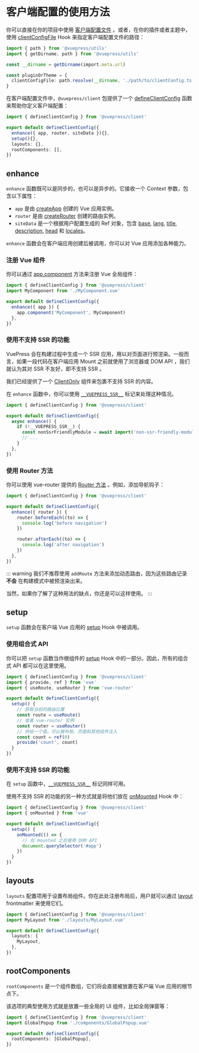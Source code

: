 # 客户端配置的使用方法

你可以直接在你的项目中使用 [客户端配置文件](../../guide/configuration.md#客户端配置文件) 。或者，在你的插件或者主题中，使用 [clientConfigFile](../../reference/plugin-api.md#clientconfigfile) Hook 来指定客户端配置文件的路径：

```ts
import { path } from '@vuepress/utils'
import { getDirname, path } from '@vuepress/utils'

const __dirname = getDirname(import.meta.url)

const pluginOrTheme = {
  clientConfigFile: path.resolve(__dirname, './path/to/clientConfig.ts'),
}
```

在客户端配置文件中，`@vuepress/client` 包提供了一个 [defineClientConfig](../../reference/client-api.md#defineclientconfig) 函数来帮助你定义客户端配置：

```ts
import { defineClientConfig } from '@vuepress/client'

export default defineClientConfig({
  enhance({ app, router, siteData }){},
  setup(){},
  layouts: {},
  rootComponents: [],
})
```

## enhance

`enhance` 函数既可以是同步的，也可以是异步的。它接收一个 Context 参数，包含以下属性：

- `app` 是由 [createApp](https://staging-cn.vuejs.org/api/application.html#create-app) 创建的 Vue 应用实例。
- `router` 是由 [createRouter](https://router.vuejs.org/api/index.html#createrouter) 创建的路由实例。
- `siteData` 是一个根据用户配置生成的 Ref 对象，包含 [base](../../reference/config.md#base), [lang](../../reference/config.md#lang), [title](../../reference/config.md#title), [description](../../reference/config.md#description), [head](../../reference/config.md#head) 和 [locales](../../reference/config.md#locales)。

`enhance` 函数会在客户端应用创建后被调用，你可以对 Vue 应用添加各种能力。

### 注册 Vue 组件

你可以通过 [app.component](https://staging-cn.vuejs.org/api/application.html#app-component) 方法来注册 Vue 全局组件：

```ts
import { defineClientConfig } from '@vuepress/client'
import MyComponent from './MyComponent.vue'

export default defineClientConfig({
  enhance({ app }) {
    app.component('MyComponent', MyComponent)
  },
})
```

### 使用不支持 SSR 的功能

VuePress 会在构建过程中生成一个 SSR 应用，用以对页面进行预渲染。一般而言，如果一段代码在客户端应用 Mount 之前就使用了浏览器或 DOM API ，我们就认为其对 SSR 不友好，即不支持 SSR 。

我们已经提供了一个 [ClientOnly](../../reference/components.md#clientonly) 组件来包裹不支持 SSR 的内容。

在 `enhance` 函数中，你可以使用 [`__VUEPRESS_SSR__`](../../reference/client-api.md#ssr) 标记来处理这种情况。

```ts
import { defineClientConfig } from '@vuepress/client'

export default defineClientConfig({
  async enhance() {
    if (!__VUEPRESS_SSR__) {
      const nonSsrFriendlyModule = await import('non-ssr-friendly-module')
      // ...
    }
  },
})
```

### 使用 Router 方法

你可以使用 vue-router 提供的 [Router 方法](https://router.vuejs.org/zh/api/index.html#router-方法) 。例如，添加导航钩子：

```ts
import { defineClientConfig } from '@vuepress/client'

export default defineClientConfig({
  enhance({ router }) {
    router.beforeEach((to) => {
      console.log('before navigation')
    })

    router.afterEach((to) => {
      console.log('after navigation')
    })
  },
})
```

::: warning
我们不推荐使用 `addRoute` 方法来添加动态路由，因为这些路由记录 **不会** 在构建模式中被预渲染出来。

当然，如果你了解了这种用法的缺点，你还是可以这样使用。
:::

## setup

`setup` 函数会在客户端 Vue 应用的 [setup](https://staging-cn.vuejs.org/api/composition-api-setup.html) Hook 中被调用。

### 使用组合式 API

你可以把 `setup` 函数当作根组件的 [setup](https://staging-cn.vuejs.org/api/composition-api-setup.html) Hook 中的一部分。因此，所有的组合式 API 都可以在这里使用。

```ts
import { defineClientConfig } from '@vuepress/client'
import { provide, ref } from 'vue'
import { useRoute, useRouter } from 'vue-router'

export default defineClientConfig({
  setup() {
    // 获取当前的路由位置
    const route = useRoute()
    // 或者 vue-router 实例
    const router = useRouter()
    // 供给一个值，可以被布局、页面和其他组件注入
    const count = ref(0)
    provide('count', count)
  }
})
```

### 使用不支持 SSR 的功能

在 `setup` 函数中，[`__VUEPRESS_SSR__`](../../reference/client-api.md#ssr) 标记同样可用。

使用不支持 SSR 的功能的另一种方式就是将他们放在 [onMounted](https://staging-cn.vuejs.org/api/composition-api-lifecycle.html#onmounted) Hook 中：

```ts
import { defineClientConfig } from '@vuepress/client'
import { onMounted } from 'vue'

export default defineClientConfig({
  setup() {
    onMounted(() => {
      // 在 mounted 之后使用 DOM API
      document.querySelector('#app')
    })
  }
})
```

## layouts

`layouts` 配置项用于设置布局组件。你在此处注册布局后，用户就可以通过 [layout](../../reference/frontmatter.md#layout) frontmatter 来使用它们。

```ts
import { defineClientConfig } from '@vuepress/client'
import MyLayout from './layouts/MyLayout.vue'

export default defineClientConfig({
  layouts: {
    MyLayout,
  },
})
```

## rootComponents

`rootComponents` 是一个组件数组，它们将会直接被放置在客户端 Vue 应用的根节点下。

该选项的典型使用方式就是放置一些全局的 UI 组件，比如全局弹窗等：

```ts
import { defineClientConfig } from '@vuepress/client'
import GlobalPopup from './components/GlobalPopup.vue'

export default defineClientConfig({
  rootComponents: [GlobalPopup],
})
```

